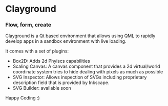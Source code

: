 # Clayground
### Flow, form, create 
Clayground is a Qt based environment that allows using QML to rapidly
develop apps in a sandbox environment with live loading. 

It comes with a set of plugins:
- Box2D: Adds 2d Phyiscs capabilities
- Scaling Canvas: A canvas component that provides a 2d virtual/world coordinate
  system tries to hide dealing with pixels as much as possible
- SVG Inspector: Allows inspection of SVGs including proprietary description field 
  that is provided by Inkscape.
- SVG Builder: available soon 

Happy Coding :)
